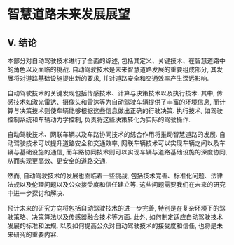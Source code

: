 # 智慧道路未来发展展望

## V. 结论

本部分对自动驾驶技术进行了全面的综述, 包括其定义、关键技术、在智慧道路中的角色以及面临的挑战.
自动驾驶技术是未来智慧道路发展的重要组成部分, 其发展将对道路基础设施提出新的要求, 并对道路安全和交通效率产生深远影响.

自动驾驶技术的关键发现包括传感技术、计算与决策技术以及执行技术.
其中, 传感技术如激光雷达、摄像头和雷达等为自动驾驶车辆提供了丰富的环境信息, 而计算与决策技术则使车辆能够根据这些信息做出正确的行驶决策.
执行技术, 如驾驶控制系统和车辆动力学控制, 负责将这些决策转化为实际的驾驶操作.

自动驾驶技术、网联车辆以及车路协同技术的综合作用将推动智慧道路的发展.
自动驾驶技术可以提升道路安全和交通效率, 网联车辆技术可以实现车辆之间以及车辆与基础设施的通信, 而车路协同技术则可以实现车辆与道路基础设施的深度协同, 从而实现更高效、更安全的道路交通.

然而, 自动驾驶技术的发展也面临着一些挑战, 包括技术完善、标准化问题、法律法规以及伦理问题以及公众接受度和信任建立等.
这些问题需要我们在未来的研究中进一步探讨和解决.

预计未来的研究方向将包括自动驾驶技术的进一步完善, 特别是在复杂环境下的驾驶策略、决策算法以及传感器融合技术等方面.
此外, 如何制定适应自动驾驶技术发展的标准和法规, 以及如何提高公众对自动驾驶技术的接受度和信任, 也将是未来研究的重要内容.

